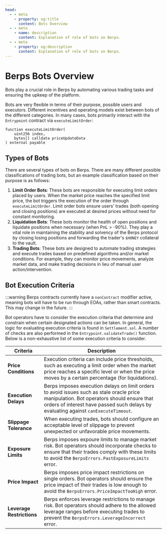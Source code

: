```yaml
---
head:
  - - meta
    - property: og:title
      content: Bots Overview
  - - meta
    - name: description
      content: Explanation of role of bots on Berps.
  - - meta
    - property: og:description
      content: Explanation of role of bots on Berps.
---
```


# Berps Bots Overview

Bots play a crucial role in Berps by automating various trading tasks and ensuring the upkeep of the platform.

Bots are very flexible in terms of their purpose, possible users and executors. Different incentives and operating models exist between bots of the different categories. In many cases, bots primarily interact with the `Entrypoint` contract via `executeLimitOrder`:

```solidity
function executeLimitOrder(
    uint256 index,
    bytes[] calldata priceUpdateData
) external payable
```

## Types of Bots

There are several types of bots on Berps. There are many different possible classifications of trading bots, but an example classification based on their purpose is as follows:

1. **Limit Order Bots**: These bots are responsible for executing limit orders placed by users. When the market price reaches the specified limit price, the bot triggers the execution of the order through `executeLimitOrder`. Limit order bots ensure users' trades (both opening and closing positions) are executed at desired prices without need for constant monitoring.
2. **Liquidation Bots**: These bots monitor the health of open positions and liquidate positions when necessary (when PnL > -90%). They play a vital role in maintaining the stability and solvency of the Berps protocol by closing losing positions and forwarding the trader's `$HONEY` collateral to the vault.
3. **Trading Bots**: These bots are designed to automate trading strategies and execute trades based on predefined algorithms and/or market conditions. For example, they can monitor price movements, analyze market data, and make trading decisions in lieu of manual user action/intervention.

## Bot Execution Criteria

:::warning
Berps contracts currently have a `nonContract` modifier active, meaning bots will have to be run through EOAs, rather than smart contracts. This may change in the future.
:::

Bot operators have to consider the execution criteria that determine and constrain when certain designated actions can be taken. In general, the logic for evaluating execution criteria is found in `Settlement.sol`. A number of checks are also performed in the `Entrypoint.validateTrade()` function. Below is a non-exhaustive list of some execution criteria to consider.

| Criteria                  | Description                                                                                                                                                                                                                    |
| ------------------------- | ------------------------------------------------------------------------------------------------------------------------------------------------------------------------------------------------------------------------------ |
| **Price Conditions**      | Execution criteria can include price thresholds, such as executing a limit order when the market price reaches a specific level or when the price moves by a certain percentage (for liquidations).                            |
| **Execution Delays**      | Berps imposes execution delays on limit orders to avoid issues such as stale oracle price manipulation. Bot operators should ensure that orders of interest have passed such delays by evaluating against `canExecuteTimeout`. |
| **Slippage Tolerance**    | When executing trades, bots should configure an acceptable level of slippage to prevent unexpected or unfavorable price movements.                                                                                             |
| **Exposure Limits**       | Berps imposes expoure limits to manage market risk. Bot operators should incorporate checks to ensure that their trades comply with these limits to avoid the `BerpsErrors.PastExposureLimits` error.                          |
| **Price Impact**          | Berps imposes price impact restrictions on single orders. Bot operators should ensure the price impact of their trades is low enough to avoid the `BerpsErrors.PriceImpactTooHigh` error.                                      |
| **Leverage Restrictions** | Berps enforces leverage restrictions to manage risk. Bot operators should adhere to the allowed leverage ranges before executing trades to prevent the `BerpsErrors.LeverageIncorrect` error.                                  |
